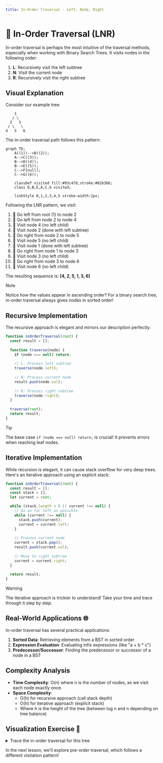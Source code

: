 ```yaml
---
title: In-Order Traversal - Left, Node, Right
---
```


# 🔄 In-Order Traversal (LNR)

In-order traversal is perhaps the most intuitive of the traversal methods, especially when working with Binary Search Trees. It visits nodes in the following order:

1. **L**: Recursively visit the left subtree
2. **N**: Visit the current node 
3. **R**: Recursively visit the right subtree

## Visual Explanation

Consider our example tree:

```
    1
   / \
  2   3
 / \   \
4   5   6
```

The in-order traversal path follows this pattern:

```mermaid
graph TD;
    A((1))-->B((2));
    A-->C((3));
    B-->D((4));
    B-->E((5));
    C-->F[null];
    C-->G((6));
    
    classDef visited fill:#93c47d,stroke:#82b366;
    class D,B,E,A,C,G visited;
    
    linkStyle 0,1,2,3,4,5 stroke-width:2px;
```

Following the LNR pattern, we visit:
1. 🌿 Go left from root (1) to node 2
2. 🌿 Go left from node 2 to node 4
3. 📍 Visit node 4 (no left child)
4. 📍 Visit node 2 (done with left subtree)
5. 🌿 Go right from node 2 to node 5
6. 📍 Visit node 5 (no left child)
7. 📍 Visit node 1 (done with left subtree)
8. 🌿 Go right from node 1 to node 3
9. 📍 Visit node 3 (no left child)
10. 🌿 Go right from node 3 to node 6
11. 📍 Visit node 6 (no left child)

The resulting sequence is: **[4, 2, 5, 1, 3, 6]**

> [!NOTE]
> Notice how the values appear in ascending order? For a binary search tree, in-order traversal always gives nodes in sorted order!

## Recursive Implementation

The recursive approach is elegant and mirrors our description perfectly:

```javascript
function inOrderTraversal(root) {
  const result = [];
  
  function traverse(node) {
    if (node === null) return;
    
    // L: Process left subtree
    traverse(node.left);
    
    // N: Process current node
    result.push(node.val);
    
    // R: Process right subtree
    traverse(node.right);
  }
  
  traverse(root);
  return result;
}
```

> [!TIP]
> The base case `if (node === null) return;` is crucial! It prevents errors when reaching leaf nodes.

## Iterative Implementation 

While recursion is elegant, it can cause stack overflow for very deep trees. Here's an iterative approach using an explicit stack:

```javascript
function inOrderTraversal(root) {
  const result = [];
  const stack = [];
  let current = root;

  while (stack.length > 0 || current !== null) {
    // Go as far left as possible
    while (current !== null) {
      stack.push(current);
      current = current.left;
    }
    
    // Process current node
    current = stack.pop();
    result.push(current.val);
    
    // Move to right subtree
    current = current.right;
  }
  
  return result;
}
```

> [!WARNING]
> The iterative approach is trickier to understand! Take your time and trace through it step by step.

## Real-World Applications 🌐

In-order traversal has several practical applications:

1. **Sorted Data**: Retrieving elements from a BST in sorted order
2. **Expression Evaluation**: Evaluating infix expressions (like "a + b * c")
3. **Predecessor/Successor**: Finding the predecessor or successor of a node in a BST

## Complexity Analysis

- **Time Complexity**: O(n) where n is the number of nodes, as we visit each node exactly once.
- **Space Complexity**: 
  - O(h) for recursive approach (call stack depth)
  - O(h) for iterative approach (explicit stack)
  - Where h is the height of the tree (between log n and n depending on tree balance)

## Visualization Exercise 🎨

<details>
<summary>Trace the in-order traversal for this tree</summary>

```
    10
   /  \
  5    15
 / \     \
3   7    20
```

The in-order traversal would visit: 3, 5, 7, 10, 15, 20

</details>

In the next lesson, we'll explore pre-order traversal, which follows a different visitation pattern! 